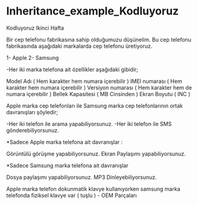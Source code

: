# Inheritance_example_Kodluyoruz

Kodluyoruz Ikinci Hafta

Bir cep telefonu fabrikasına sahip olduğumuzu düşünelim. Bu cep telefonu fabrikasında aşağıdaki markalarda cep telefonu üretiyoruz.

1- Apple 2- Samsung

-Her iki marka telefona ait özellikler aşağıdaki gibidir;

Model Adı ( Hem karakter hem numara içerebilir ) IMEI numarası ( Hem karakter hem numara içerebilir ) Versiyon numarası ( Hem karakter hem de numara içerebilir ) Bellek Kapasitesi ( MB Cinsinden ) Ekran Boyutu ( INC )

Apple marka cep telefonları ile Samsung marka cep telefonlarının ortak davranışları şöyledir;

-Her iki telefon ile arama yapabiliyorsunuz. -Her iki telefon ile SMS gönderebiliyorsunuz.

*Sadece Apple marka telefona ait davranışlar :

Görüntülü görüşme yapabiliyorsunuz. Ekran Paylaşımı yapabiliyorsunuz.

*Sadece Samsung marka telefona ait davranışlar

Dosya paylaşımı yapabiliyorsunuz. MP3 Dinleyebiliyorsunuz.

Apple marka telefon dokunmatik klavye kullanıyorken samsung marka telefonda fiziksel klavye var ( tuşlu ) - OEM Parçaları
